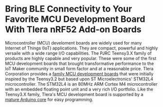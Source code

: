 # Bring BLE Connectivity to Your Favorite MCU Development Board With Tlera nRF52 Add-on Boards

Microcontroller (MCU) develoment boards are widely used for many Internet of Things (IoT) applications. They are compact, powerful and highly versaile with a wide range I/O capabilities. The PJRC Teensy3.X family of products are highly capable and very popular. These were some of the first MCU development boards that brought transformative performance to the IoT Maker community in small form factor and at a reasonable price. Tlera Corporation provides a [family MCU development boards](https://www.tindie.com/stores/TleraCorp/) that were initially inspired by the Teensy3.2 but based upon ST Microelectronics' STM32L4 microcontroller. The STM32L4 is an 80MHz ARM Cortex M4 microcontroller with an embedded floating point unit and a very rich I/O portfolio. Like the Teensy3.X family, Tlera's MCU development board is supported by a [mature Arduino core](https://github.com/GrumpyOldPizza/arduino-STM32L4) for easy programming.
